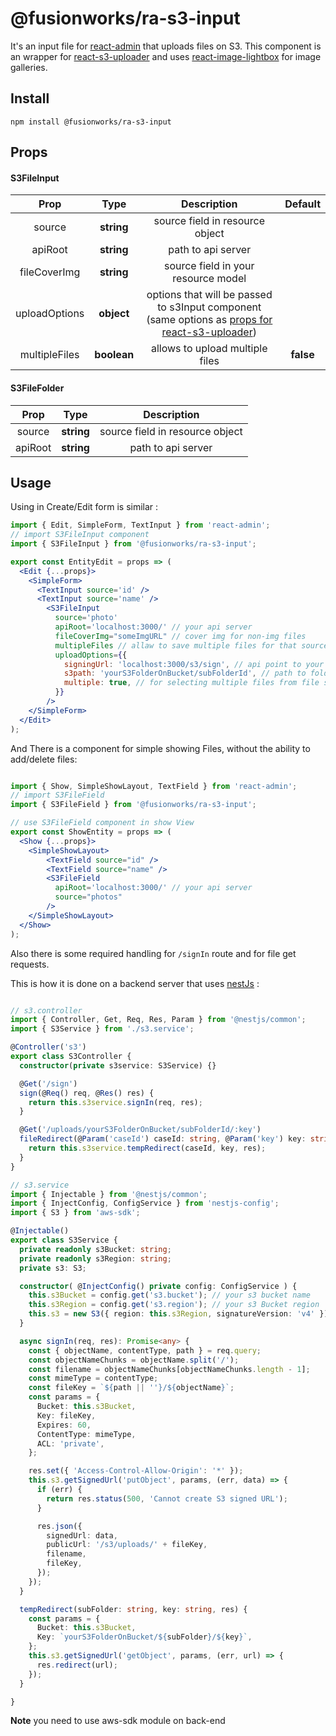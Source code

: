 # @fusionworks/ra-s3-input
It's an input file for [react-admin](https://github.com/marmelab/react-admin) that uploads files on S3.
This component is an wrapper for [react-s3-uploader](https://github.com/odysseyscience/react-s3-uploader) and uses [react-image-lightbox](https://github.com/frontend-collective/react-image-lightbox) for image galleries.

## Install

`` npm install @fusionworks/ra-s3-input ``

## Props

#### S3FileInput

|Prop|Type|Description|Default|
|:---:|:---:|:---:|:---:|
|source|**string**| source field in resource object|
|apiRoot|**string**|path to api server |
|fileCoverImg|**string**|source field in your resource model|
|uploadOptions|**object**| options that will be passed to s3Input component (same options as [props for react-s3-uploader](https://github.com/odysseyscience/react-s3-uploader)) |
|multipleFiles|**boolean**|allows to upload multiple files|**false**|

#### S3FileFolder

|Prop|Type|Description|
|:---:|:---:|:---:|
|source|**string**| source field in resource object|
|apiRoot|**string**|path to api server |


## Usage

Using in Create/Edit form is similar :

``` jsx
import { Edit, SimpleForm, TextInput } from 'react-admin';
// import S3FileInput component
import { S3FileInput } from '@fusionworks/ra-s3-input';

export const EntityEdit = props => (
  <Edit {...props}>
    <SimpleForm>
      <TextInput source='id' />
      <TextInput source='name' />
        <S3FileInput
          source='photo'
          apiRoot='localhost:3000/' // your api server
          fileCoverImg="someImgURL" // cover img for non-img files
          multipleFiles // allaw to save multiple files for that source
          uploadOptions={{
            signingUrl: 'localhost:3000/s3/sign', // api point to your server for S3 signin,
            s3path: 'yourS3FolderOnBucket/subFolderId', // path to folder from S3 where wil be saved file
            multiple: true, // for selecting multiple files from file system
          }}
        />
    </SimpleForm>
  </Edit>
);
```
And There is a component for simple showing Files, without the ability to add/delete files:

```jsx

import { Show, SimpleShowLayout, TextField } from 'react-admin';
// import S3FileField
import { S3FileField } from '@fusionworks/ra-s3-input';

// use S3FileField component in show View
export const ShowEntity = props => (
  <Show {...props}>
    <SimpleShowLayout>
        <TextField source="id" />
        <TextField source="name" />
        <S3FileField
          apiRoot='localhost:3000/' // your api server
          source="photos"
        />
    </SimpleShowLayout>
  </Show>
);
```
Also there is some required handling for ```/signIn``` route and for file get requests.

This is how it is done on a backend server that uses [nestJs](https://github.com/nestjs/nest) :

```ts

// s3.controller
import { Controller, Get, Req, Res, Param } from '@nestjs/common';
import { S3Service } from './s3.service';

@Controller('s3')
export class S3Controller {
  constructor(private s3service: S3Service) {}

  @Get('/sign')
  sign(@Req() req, @Res() res) {
    return this.s3service.signIn(req, res);
  }

  @Get('/uploads/yourS3FolderOnBucket/subFolderId/:key')
  fileRedirect(@Param('caseId') caseId: string, @Param('key') key: string, @Res() res) {
    return this.s3service.tempRedirect(caseId, key, res);
  }
}
```

```ts
// s3.service
import { Injectable } from '@nestjs/common';
import { InjectConfig, ConfigService } from 'nestjs-config';
import { S3 } from 'aws-sdk';

@Injectable()
export class S3Service {
  private readonly s3Bucket: string;
  private readonly s3Region: string;
  private s3: S3;

  constructor( @InjectConfig() private config: ConfigService ) {
    this.s3Bucket = config.get('s3.bucket'); // your s3 bucket name
    this.s3Region = config.get('s3.region'); // your s3 Bucket region
    this.s3 = new S3({ region: this.s3Region, signatureVersion: 'v4' });
  }

  async signIn(req, res): Promise<any> {
    const { objectName, contentType, path } = req.query;
    const objectNameChunks = objectName.split('/');
    const filename = objectNameChunks[objectNameChunks.length - 1];
    const mimeType = contentType;
    const fileKey = `${path || ''}/${objectName}`;
    const params = {
      Bucket: this.s3Bucket,
      Key: fileKey,
      Expires: 60,
      ContentType: mimeType,
      ACL: 'private',
    };

    res.set({ 'Access-Control-Allow-Origin': '*' });
    this.s3.getSignedUrl('putObject', params, (err, data) => {
      if (err) {
        return res.status(500, 'Cannot create S3 signed URL');
      }

      res.json({
        signedUrl: data,
        publicUrl: '/s3/uploads/' + fileKey,
        filename,
        fileKey,
      });
    });
  }

  tempRedirect(subFolder: string, key: string, res) {
    const params = {
      Bucket: this.s3Bucket,
      Key: `yourS3FolderOnBucket/${subFolder}/${key}`,
    };
    this.s3.getSignedUrl('getObject', params, (err, url) => {
      res.redirect(url);
    });
  }

}
```

**Note** you need to use aws-sdk module on back-end
